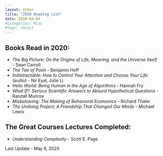 ```yaml
---
layout: other
title: "2020 Reading List"
date: 2020-04-04
#categories: Misc
#tags: [misc]
---
```


## Books Read in 2020:

- _The Big Picture: On the Origins of Life, Meaning, and the Universe Itself_ - Sean Carroll
- _The Tao of Pooh_ - Benjamin Hoff
- _Indistractable: How to Control Your Attention and Choose Your Life_ (audio) - Nir Eyal, Julie Li
- _Hello World: Being Human in the Age of Algorithms_ - Hannah Fry
- _What If?: Serious Scientific Answers to Absurd Hypothetical Questions_ - Randall Munroe
- _Misbehaving: The Making of Behavioral Economics_ - Richard Thaler
- _The Undoing Project: A Friendship That Changed Our Minds_ - Michael Lewis

## The Great Courses Lectures Completed:

- _Understanding Complexity_ - Scott E. Page


Last Update - May 6, 2020